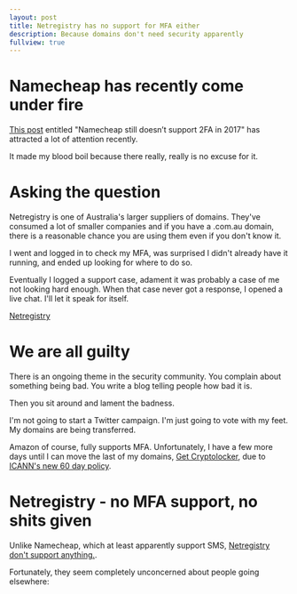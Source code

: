 ```yaml
---
layout: post
title: Netregistry has no support for MFA either
description: Because domains don't need security apparently
fullview: true
---
```


# Namecheap has recently come under fire

[This post](https://levels.io/namecheap-2fa/) entitled "Namecheap still doesn’t support 2FA in 2017" has attracted a lot of attention recently.

It made my blood boil because there really, really is no excuse for it.

# Asking the question

Netregistry is one of Australia's larger suppliers of domains. They've consumed a lot of smaller companies and if you have a .com.au domain, there is a reasonable chance you are using them even if you don't know it.

I went and logged in to check my MFA, was surprised I didn't already have it running, and ended up looking for where to do so.

Eventually I logged a support case, adament it was probably a case of me not looking hard enough. When that case never got a response, I opened a live chat. I'll let it speak for itself.

[Netregistry](assets/images/netregistry.png)
<amp-img src="/assets/images/netregistry.png"
    height="780"
    width="788"
    layout="responsive"
    alt="netregistry support on mfa">
</amp-img>

# We are all guilty

There is an ongoing theme in the security community. You complain about something being bad. You write a blog telling people how bad it is.

Then you sit around and lament the badness.

I'm not going to start a Twitter campaign. I'm just going to vote with my feet. My domains are being transferred.

<amp-img src="/assets/images/migrate.png"
    height="189"
    width="1264"
    layout="responsive"
    alt="mwave purchase">
</amp-img>

Amazon of course, fully supports MFA. Unfortunately, I have a few more days until I can move the last of my domains, [Get Cryptolocker](https://getcryptolocker.com), due to [ICANN's new 60 day policy](https://opensrs.com/blog/2016/06/icanns-new-transfer-policy-will-impact-business-customers/).

# Netregistry - no MFA support, no shits given

Unlike Namecheap, which at least apparently support SMS, [Netregistry don't support anything.](https://github.com/2factorauth/twofactorauth/blob/8a010daf0ffe52d3ea6ca9f853ef3d926d5223c8/_data/domains.yml#L370).

Fortunately, they seem completely unconcerned about people going elsewhere:

<amp-img src="/assets/images/nocare.png"
    height="189"
    width="1264"
    layout="responsive"
    alt="mwave purchase">
</amp-img>

